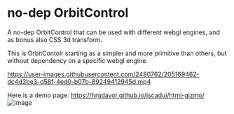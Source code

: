 # no-dep OrbitControl 

A no-dep OrbitControl that can be used with different webgl engines, and as bonus also CSS 3d transform.

This is OrbitContolr starting as a simpler and more primitive than others, 
but without dependency on a specific webgl engine.

https://user-images.githubusercontent.com/2480762/205169462-dc4d3be3-d58f-4ed0-b07b-89249412945d.mp4

Here is a demo page: https://hrgdavor.github.io/jscadui/html-gizmo/
![image](https://user-images.githubusercontent.com/2480762/213881630-b62baa92-d826-42a1-bfd8-62c640560111.png)

